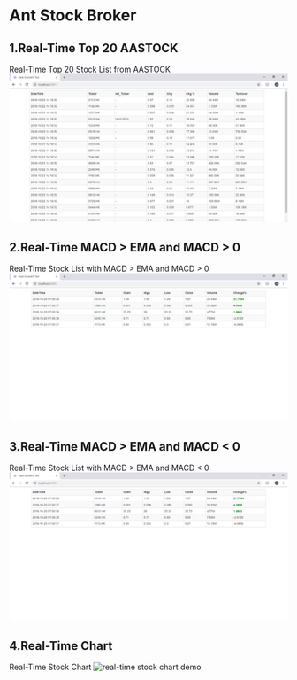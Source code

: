 # Ant Stock Broker

## 1.Real-Time Top 20 AASTOCK
Real-Time Top 20 Stock List from AASTOCK
![real-time top 20 results](docs/Top20.png)

## 2.Real-Time MACD > EMA and MACD > 0
Real-Time Stock List with MACD > EMA and MACD > 0
![real-time MACD > EMA and MACD > 0 results](docs/MACD_EMA1.png)

## 3.Real-Time MACD > EMA and MACD < 0
Real-Time Stock List with MACD > EMA and MACD < 0
![real-time MACD > EMA and MACD < 0 results](docs/MACD_EMA2.png)

## 4.Real-Time Chart
Real-Time Stock Chart
![real-time stock chart demo](https://www.youtube.com/watch?v=2asnITNytdQ)

